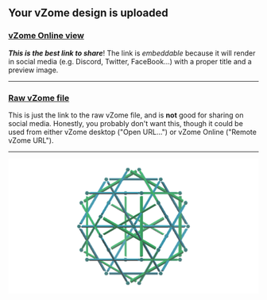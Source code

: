 ## Your vZome design is uploaded

### [vZome Online view][embed]

***This is the best link to share***!  The link is *embeddable* because it will render in social media (e.g. Discord, Twitter, FaceBook...) with a proper title and a preview image.

---

### [Raw vZome file][raw]

This is just the link to the raw vZome file, and is **not** good for
sharing on social media.
Honestly, you probably don't want this, though it could be used from either
vZome desktop ("Open URL...") or vZome Online ("Remote vZome URL").

---

![Image](<Compound-of-3 Cubes-Plus-1-mod-skeleton.png>)


[embed]: <https://vzome.com/app/embed.py?url=https://raw.githubusercontent.com/ThynStyx/vzome-sharing/main/2021/11/23/13-52-44-Compound-of-3%2BCubes-Plus-1-mod-skeleton/Compound-of-3+Cubes-Plus-1-mod-skeleton.vZome>
[raw]: <https://raw.githubusercontent.com/ThynStyx/vzome-sharing/main/2021/11/23/13-52-44-Compound-of-3+Cubes-Plus-1-mod-skeleton/Compound-of-3 Cubes-Plus-1-mod-skeleton.vZome>

